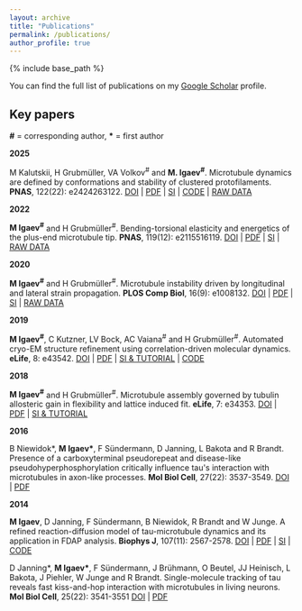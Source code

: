 ```yaml
---
layout: archive
title: "Publications"
permalink: /publications/
author_profile: true
---
```


{% include base_path %}

You can find the full list of publications on my [Google Scholar](https://scholar.google.de/citations?hl=de&user=ZqptZTgAAAAJ) profile.

Key papers
------

**#** = corresponding author, **\*** = first author

**2025**

M Kalutskii, H Grubmüller, VA Volkov<sup>#</sup> and **M. Igaev<sup>#</sup>**.
Microtubule dynamics are defined by conformations and stability of clustered protofilaments.
**PNAS**, 122(22): e2424263122.
[DOI](https://doi.org/10.1073/pnas.2424263122) | [PDF](/files/kalutskii-et-al-pnas-2025.pdf) | [SI](/files/si-kalutskii-et-al-pnas-2025.pdf) |
[CODE](https://github.com/moozzz/der_simulator_MT) | [RAW DATA](https://data.goettingen-research-online.de/dataverse/pnas2025_pf_clusters_kalutskii_et_al)

**2022**

**M Igaev<sup>#</sup>** and H Grubmüller<sup>#</sup>.
Bending-torsional elasticity and energetics of the plus-end microtubule tip.
**PNAS**, 119(12): e2115516119.
[DOI](https://doi.org/10.1073/pnas.2115516119) | [PDF](/files/igaev-pnas-2022.pdf) | [SI](/files/si-igaev-pnas-2022.pdf) |
[RAW DATA](https://data.goettingen-research-online.de/dataverse/pnas2022_mt_splaying_igaev_grubmueller)

**2020**

**M Igaev<sup>#</sup>** and H Grubmüller<sup>#</sup>.
Microtubule instability driven by longitudinal and lateral strain propagation.
**PLOS Comp Biol**, 16(9): e1008132.
[DOI](https://doi.org/10.1371/journal.pcbi.1008132) | [PDF](/files/igaev-plos-comp-biol-2020.pdf) | [SI](/files/si-igaev-plos-comp-biol-2020.pdf) |
[RAW DATA](/files/si-models-igaev-plos-comp-biol-2020.tar.gz)

**2019**

**M Igaev<sup>#</sup>**, C Kutzner, LV Bock, AC Vaiana<sup>#</sup> and H Grubmüller<sup>#</sup>.
Automated cryo-EM structure refinement using correlation-driven molecular dynamics.
**eLife**, 8: e43542.
[DOI](https://doi.org/10.7554/eLife.43542) | [PDF](/files/igaev-et-al-elife-2019.pdf) |
[SI & TUTORIAL](https://github.com/moozzz/simulation_protocols_elife/tree/master/cdmd-aldolase-refinement) | [CODE](/files/gromacs-5.0.7-densfit.tar.gz)

**2018**

**M Igaev<sup>#</sup>** and H Grubmüller<sup>#</sup>.
Microtubule assembly governed by tubulin allosteric gain in flexibility and lattice induced fit.
**eLife**, 7: e34353.
[DOI](https://doi.org/10.7554/elife.34353) | [PDF](/files/igaev-elife-2018.pdf) |
[SI & TUTORIAL](https://github.com/moozzz/simulation_protocols_elife/tree/master/free-tubulin-simulation)

**2016**

B Niewidok*, **M Igaev\***, F Sündermann, D Janning, L Bakota and R Brandt.
Presence of a carboxyterminal pseudorepeat and disease-like pseudohyperphosphorylation critically influence tau's interaction with microtubules in axon-like processes.
**Mol Biol Cell**, 27(22): 3537-3549.
[DOI](https://doi.org/10.1091/mbc.e16-06-0402) | [PDF](/files/niewidok-igaev-et-al-mboc-2016.pdf)

**2014**

**M Igaev**, D Janning, F Sündermann, B Niewidok, R Brandt and W Junge.
A refined reaction-diffusion model of tau-microtubule dynamics and its application in FDAP analysis.
**Biophys J**, 107(11): 2567-2578.
[DOI](https://doi.org/10.1016/j.bpj.2014.09.016) | [PDF](/files/igaev-et-al-bj-2014.pdf) | [SI](/files/si-igaev-et-al-bj-2014.pdf) |
[CODE](https://github.com/moozzz/cFDAP)

D Janning*, **M Igaev\***, F Sündermann, J Brühmann, O Beutel, JJ Heinisch, L Bakota, J Piehler, W Junge and R Brandt.
Single-molecule tracking of tau reveals fast kiss-and-hop interaction with microtubules in living neurons.
**Mol Biol Cell**, 25(22): 3541-3551
[DOI](https://doi.org/10.1091/mbc.e14-06-1099) | [PDF](/files/janning-igaev-et-al-mboc-2014.pdf)

